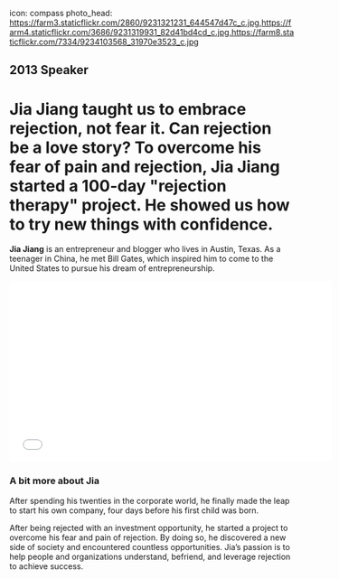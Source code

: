 icon: compass
photo_head: https://farm3.staticflickr.com/2860/9231321231_644547d47c_c.jpg,https://farm4.staticflickr.com/3686/9231319931_82d41bd4cd_c.jpg,https://farm8.staticflickr.com/7334/9234103568_31970e3523_c.jpg

## 2013 Speaker

# Jia Jiang taught us to embrace rejection, not fear it. Can rejection be a love story? To overcome his fear of pain and rejection, Jia Jiang started a 100-day "rejection therapy" project. He showed us how to try new things with confidence.

<div class="zig-zags_blue"></div>

**Jia Jiang** is an entrepreneur and blogger who lives in Austin, Texas. As a teenager in China, he met Bill Gates, which inspired him to come to the United States to pursue his dream of entrepreneurship.

<div class="line-canvas"></div>

<iframe src="//player.vimeo.com/video/70167462?byline=0&amp;portrait=0&amp;color=adbf27" width="570" height="321" frameborder="0" webkitallowfullscreen mozallowfullscreen allowfullscreen></iframe>

<div class="line-canvas"></div>

### A bit more about Jia

After spending his twenties in the corporate world, he finally made the leap to start his own company, four days before his first child was born.

After being rejected with an investment opportunity, he started a project to overcome his fear and pain of rejection. By doing so, he discovered a new side of society and encountered countless opportunities. Jia’s passion is to help people and organizations understand, befriend, and leverage rejection to achieve success.
